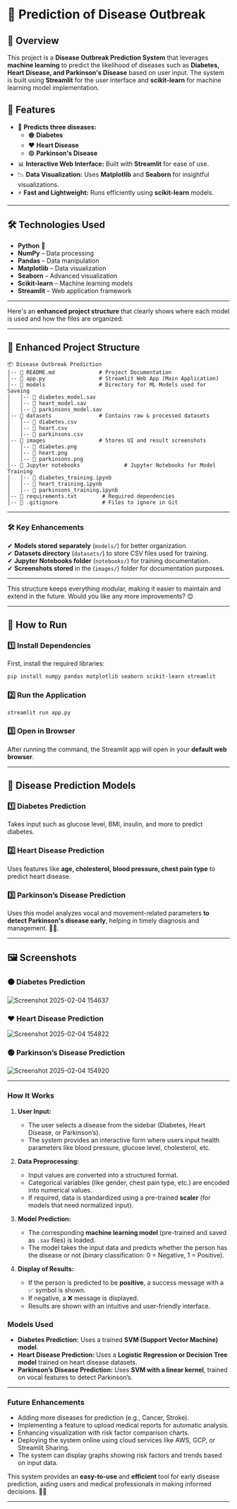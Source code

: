 # 🏥 Prediction of Disease Outbreak  

## 📌 Overview  
This project is a **Disease Outbreak Prediction System** that leverages **machine learning** to predict the likelihood of diseases such as **Diabetes, Heart Disease, and Parkinson's Disease** based on user input. The system is built using **Streamlit** for the user interface and **scikit-learn** for machine learning model implementation.

## 🚀 Features  
- 🏥 **Predicts three diseases:**  
  - 🟠 **Diabetes**  
  - ❤️ **Heart Disease**  
  - 🟢 **Parkinson's Disease**  
- 📊 **Interactive Web Interface:** Built with **Streamlit** for ease of use.  
- 📉 **Data Visualization:** Uses **Matplotlib** and **Seaborn** for insightful visualizations.  
- ⚡ **Fast and Lightweight:** Runs efficiently using **scikit-learn** models.  

---

## 🛠️ Technologies Used  
- **Python** 🐍  
- **NumPy** – Data processing  
- **Pandas** – Data manipulation  
- **Matplotlib** – Data visualization  
- **Seaborn** – Advanced visualization  
- **Scikit-learn** – Machine learning models  
- **Streamlit** – Web application framework  

---

Here's an **enhanced project structure** that clearly shows where each model is used and how the files are organized:  

---
## 📂 **Enhanced Project Structure**  
```
📦 Disease Outbreak Prediction  
│-- 📜 README.md              # Project Documentation  
│-- 📜 app.py                 # Streamlit Web App (Main Application)  
│-- 📂 models                 # Directory for ML Models used for Saveing
│   │-- 📜 diabetes_model.sav   
│   │-- 📜 heart_model.sav       
│   │-- 📜 parkinsons_model.sav  
│-- 📂 datasets               # Contains raw & processed datasets  
│   │-- 📜 diabetes.csv          
│   │-- 📜 heart.csv              
│   │-- 📜 parkinsons.csv        
│-- 📂 images                 # Stores UI and result screenshots  
│   │-- 📜 diabetes.png           
│   │-- 📜 heart.png             
│   │-- 📜 parkinsons.png        
│-- 📂 Jupyter notebooks              # Jupyter Notebooks for Model Training  
│   │-- 📜 diabetes_training.ipynb     
│   │-- 📜 heart_training.ipynb      
│   │-- 📜 parkinsons_training.ipynb   
│-- 📜 requirements.txt        # Required dependencies  
│-- 📜 .gitignore              # Files to ignore in Git  
```

---

### 🛠 **Key Enhancements**
✔ **Models stored separately** (`models/`) for better organization.  
✔ **Datasets directory** (`datasets/`) to store CSV files used for training.  
✔ **Jupyter Notebooks folder** (`notebooks/`) for training documentation.  
✔ **Screenshots stored** in the (`images/`) folder for documentation purposes.  

---

This structure keeps everything modular, making it easier to maintain and extend in the future. Would you like any more improvements? 😊

---

## 🎯 How to Run  
### 1️⃣ Install Dependencies  
First, install the required libraries:  
```bash
pip install numpy pandas matplotlib seaborn scikit-learn streamlit
```

### 2️⃣ Run the Application  
```bash
streamlit run app.py
```

### 3️⃣ Open in Browser  
After running the command, the Streamlit app will open in your **default web browser**.

---

## 🏥 Disease Prediction Models  
### **1️⃣ Diabetes Prediction**  
Takes input such as glucose level, BMI, insulin, and more to predict diabetes.  

### **2️⃣ Heart Disease Prediction**  
Uses features like **age, cholesterol, blood pressure, chest pain type** to predict heart disease.  

### **3️⃣ Parkinson’s Disease Prediction**  
Uses this model analyzes vocal and movement-related parameters **to detect Parkinson's disease early**, helping in timely diagnosis and management. 🚀🔬.  

---

## 🖼️ Screenshots  
### 🟠 **Diabetes Prediction**
![Screenshot 2025-02-04 154637](https://github.com/user-attachments/assets/0ca00345-135b-4a53-9fdb-ec01370e5aed)


### ❤️ **Heart Disease Prediction**
![Screenshot 2025-02-04 154822](https://github.com/user-attachments/assets/e9bd696e-5e96-42b6-98d7-5a7c114c466a)


### 🟢 **Parkinson’s Disease Prediction**
![Screenshot 2025-02-04 154920](https://github.com/user-attachments/assets/4a7fc94f-fdfe-4613-b95d-8402199c86f2)


---

### **How It Works**  

1. **User Input:**  
   - The user selects a disease from the sidebar (Diabetes, Heart Disease, or Parkinson’s).  
   - The system provides an interactive form where users input health parameters like blood pressure, glucose level, cholesterol, etc.  

2. **Data Preprocessing:**  
   - Input values are converted into a structured format.  
   - Categorical variables (like gender, chest pain type, etc.) are encoded into numerical values.  
   - If required, data is standardized using a pre-trained **scaler** (for models that need normalized input).  

3. **Model Prediction:**  
   - The corresponding **machine learning model** (pre-trained and saved as `.sav` files) is loaded.  
   - The model takes the input data and predicts whether the person has the disease or not (binary classification: 0 = Negative, 1 = Positive).  

4. **Display of Results:**  
   - If the person is predicted to be **positive**, a success message with a ✅ symbol is shown.  
   - If negative, a ❌ message is displayed.  
   - Results are shown with an intuitive and user-friendly interface.   

### **Models Used**  
- **Diabetes Prediction:** Uses a trained **SVM (Support Vector Machine) model**.  
- **Heart Disease Prediction:** Uses a **Logistic Regression or Decision Tree model** trained on heart disease datasets.  
- **Parkinson’s Disease Prediction:** Uses **SVM with a linear kernel**, trained on vocal features to detect Parkinson’s.  

---

### **Future Enhancements**  
- Adding more diseases for prediction (e.g., Cancer, Stroke).  
- Implementing a feature to upload medical reports for automatic analysis.  
- Enhancing visualization with risk factor comparison charts.  
- Deploying the system online using cloud services like AWS, GCP, or Streamlit Sharing.
- The system can display graphs showing risk factors and trends based on input data.

This system provides an **easy-to-use** and **efficient** tool for early disease prediction, aiding users and medical professionals in making informed decisions. 🚀💡

---
